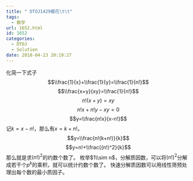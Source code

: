 ```yaml
---
title: " DTOJ1429樱花\t\t"
tags:
  - 数学
url: 1652.html
id: 1652
categories:
  - DTOJ
  - Solution
date: 2018-04-23 20:19:27
---
```


化简一下式子 $$\\frac{1}{x}+\\frac{1}{y}=\\frac{1}{n!}$$ $$\\frac{x+y}{xy}=\\frac{1}{n!}$$ $$n!(x+y)=xy$$ $$n!x+n!y-xy=0$$ $$y=\\frac{n!x}{x-n!}$$ 记$k=x-n!$，那么有$x=k+n!$。 $$y=\\frac{n!(k+n!)}{k}$$ $$y=n!+\\frac{(n!)^2}{k}$$ 那么就是求$(n!)^2$的约数个数了。 枚举$1\\sim n$，分解质因数，可以将$(n!)^2$分解成若干个$p^k$的乘积，就可以统计约数个数了。 快速分解质因数可以用线性筛预处理出每个数的最小质因子。